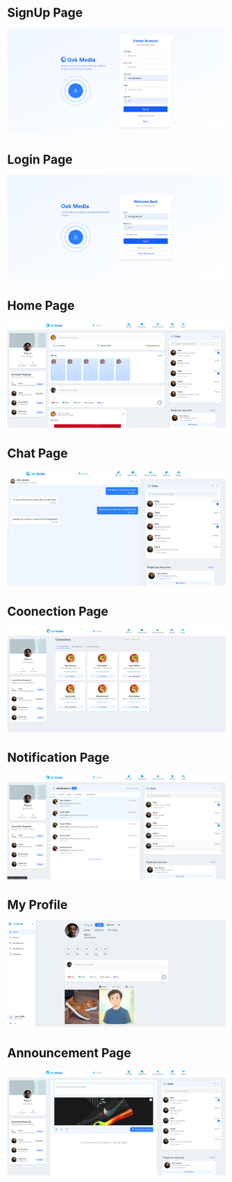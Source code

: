 <h1>SignUp Page</h1>

![Alt Text](https://github.com/Narenderchary85/Oak-Media/blob/main/Oak/client/public/signup.png)

<h1>Login Page</h1>

![Alt Text](https://github.com/Narenderchary85/Oak-Media/blob/main/Oak/client/public/login.png)

<h1>Home Page</h1>

![Alt Text](https://github.com/Narenderchary85/Oak-Media/blob/main/Oak/client/public/HomePage.png)

<h1>Chat Page</h1>

![Alt Text](https://github.com/Narenderchary85/Oak-Media/blob/main/Oak/client/public/mychat.png)

<h1>Coonection Page</h1>

![Alt Text](https://github.com/Narenderchary85/Oak-Media/blob/main/Oak/client/public/mylinks.png)

<h1>Notification Page</h1>

![Alt Text](https://github.com/Narenderchary85/Oak-Media/blob/main/Oak/client/public/notifications.png)

<h1>My Profile</h1>

![Alt Text](https://github.com/Narenderchary85/Oak-Media/blob/main/Oak/client/public/profile.png)


<h1>Announcement Page</h1>

![Alt Text](https://github.com/Narenderchary85/Oak-Media/blob/main/Oak/client/public/announcements.png)
